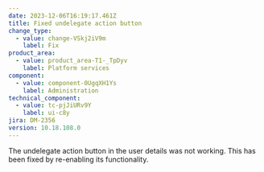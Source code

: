 ```yaml
---
date: 2023-12-06T16:19:17.461Z
title: Fixed undelegate action button
change_type:
  - value: change-VSkj2iV9m
    label: Fix
product_area:
  - value: product_area-T1-_TpDyv
    label: Platform services
component:
  - value: component-0UgqXH1Ys
    label: Administration
technical_component:
  - value: tc-pjJiURv9Y
    label: ui-c8y
jira: DM-2356
version: 10.18.108.0
---
```

The undelegate action button in the user details was not working. This has been fixed by re-enabling its functionality.